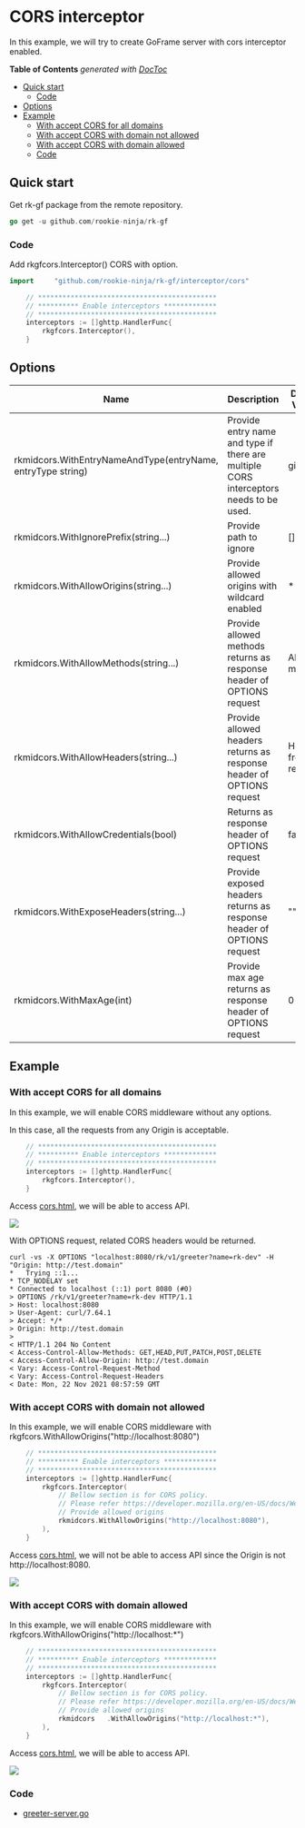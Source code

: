 # CORS interceptor
In this example, we will try to create GoFrame server with cors interceptor enabled.

<!-- START doctoc generated TOC please keep comment here to allow auto update -->
<!-- DON'T EDIT THIS SECTION, INSTEAD RE-RUN doctoc TO UPDATE -->
**Table of Contents**  *generated with [DocToc](https://github.com/thlorenz/doctoc)*

- [Quick start](#quick-start)
  - [Code](#code)
- [Options](#options)
- [Example](#example)
  - [With accept CORS for all domains](#with-accept-cors-for-all-domains)
  - [With accept CORS with domain not allowed](#with-accept-cors-with-domain-not-allowed)
  - [With accept CORS with domain allowed](#with-accept-cors-with-domain-allowed)
  - [Code](#code-1)

<!-- END doctoc generated TOC please keep comment here to allow auto update -->

## Quick start
Get rk-gf package from the remote repository.

```go
go get -u github.com/rookie-ninja/rk-gf
```

### Code
Add rkgfcors.Interceptor() CORS with option.

```go
import     "github.com/rookie-ninja/rk-gf/interceptor/cors"
```

```go
    // ********************************************
    // ********** Enable interceptors *************
    // ********************************************
	interceptors := []ghttp.HandlerFunc{
        rkgfcors.Interceptor(),
    }
```

## Options

| Name | Description | Default Values |
| ---- | ---- | ---- |
| rkmidcors.WithEntryNameAndType(entryName, entryType string) | Provide entry name and type if there are multiple CORS interceptors needs to be used. | gin, gin |
| rkmidcors.WithIgnorePrefix(string...) | Provide path to ignore | [] |
| rkmidcors.WithAllowOrigins(string...) | Provide allowed origins with wildcard enabled | * |
| rkmidcors.WithAllowMethods(string...) | Provide allowed methods returns as response header of OPTIONS request | All http methods |
| rkmidcors.WithAllowHeaders(string...) | Provide allowed headers returns as response header of OPTIONS request | Headers from request |
| rkmidcors.WithAllowCredentials(bool) | Returns as response header of OPTIONS request | false |
| rkmidcors.WithExposeHeaders(string...) | Provide exposed headers returns as response header of OPTIONS request | "" |
| rkmidcors.WithMaxAge(int) | Provide max age returns as response header of OPTIONS request | 0 |

## Example
### With accept CORS for all domains
In this example, we will enable CORS middleware without any options.

In this case, all the requests from any Origin is acceptable.

```go
	// ********************************************
	// ********** Enable interceptors *************
	// ********************************************
	interceptors := []ghttp.HandlerFunc{
		rkgfcors.Interceptor(),
	}
```

Access [cors.html](cors.html), we will be able to access API.

![](img/cors-web.png)

With OPTIONS request, related CORS headers would be returned.

```shell script
curl -vs -X OPTIONS "localhost:8080/rk/v1/greeter?name=rk-dev" -H "Origin: http://test.domain"
*   Trying ::1...
* TCP_NODELAY set
* Connected to localhost (::1) port 8080 (#0)
> OPTIONS /rk/v1/greeter?name=rk-dev HTTP/1.1
> Host: localhost:8080
> User-Agent: curl/7.64.1
> Accept: */*
> Origin: http://test.domain
> 
< HTTP/1.1 204 No Content
< Access-Control-Allow-Methods: GET,HEAD,PUT,PATCH,POST,DELETE
< Access-Control-Allow-Origin: http://test.domain
< Vary: Access-Control-Request-Method
< Vary: Access-Control-Request-Headers
< Date: Mon, 22 Nov 2021 08:57:59 GMT
```

### With accept CORS with domain not allowed
In this example, we will enable CORS middleware with rkgfcors.WithAllowOrigins("http://localhost:8080")

```go
	// ********************************************
	// ********** Enable interceptors *************
	// ********************************************
	interceptors := []ghttp.HandlerFunc{
		rkgfcors.Interceptor(
			// Bellow section is for CORS policy.
			// Please refer https://developer.mozilla.org/en-US/docs/Web/HTTP/CORS for details.
			// Provide allowed origins
			rkmidcors.WithAllowOrigins("http://localhost:8080"),
        ),
	}
```

Access [cors.html](cors.html), we will not be able to access API since the Origin is not http://localhost:8080.

![](img/cors-web-fail.png)

### With accept CORS with domain allowed
In this example, we will enable CORS middleware with rkgfcors.WithAllowOrigins("http://localhost:*")

```go
	// ********************************************
	// ********** Enable interceptors *************
	// ********************************************
	interceptors := []ghttp.HandlerFunc{
		rkgfcors.Interceptor(
			// Bellow section is for CORS policy.
			// Please refer https://developer.mozilla.org/en-US/docs/Web/HTTP/CORS for details.
			// Provide allowed origins
			rkmidcors   .WithAllowOrigins("http://localhost:*"),
        ),
	}
```

Access [cors.html](cors.html), we will be able to access API.

![](img/cors-web-succ.png)

### Code
- [greeter-server.go](greeter-server.go)

